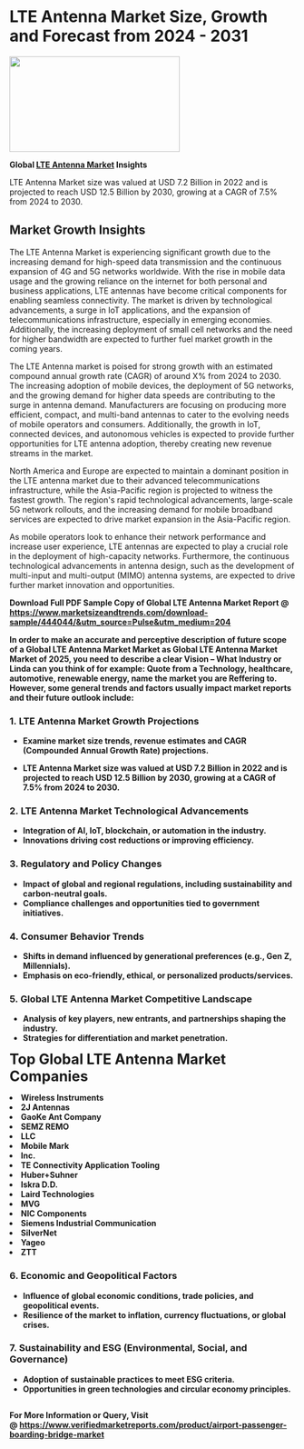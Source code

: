 <H1>LTE Antenna Market Size, Growth and Forecast from 2024 - 2031</H1><img class="aligncenter size-medium wp-image-584254" src="https://thirdeyenews.in/wp-content/uploads/2024/09/Global-Market-Research-300x168.jpeg" alt="" width="300" height="168" /><p><strong>Global&nbsp;<a href="https://www.marketsizeandtrends.com/download-sample/444044/&amp;utm_source=Pulse&amp;utm_medium=204">LTE Antenna Market</a> Insights</strong></p><p>LTE Antenna Market size was valued at USD 7.2 Billion in 2022 and is projected to reach USD 12.5 Billion by 2030, growing at a CAGR of 7.5% from 2024 to 2030.</p><p><h2>Market Growth Insights</h2> <p>The LTE Antenna Market is experiencing significant growth due to the increasing demand for high-speed data transmission and the continuous expansion of 4G and 5G networks worldwide. With the rise in mobile data usage and the growing reliance on the internet for both personal and business applications, LTE antennas have become critical components for enabling seamless connectivity. The market is driven by technological advancements, a surge in IoT applications, and the expansion of telecommunications infrastructure, especially in emerging economies. Additionally, the increasing deployment of small cell networks and the need for higher bandwidth are expected to further fuel market growth in the coming years.</p> <p><strong></strong></p> <p>The LTE Antenna market is poised for strong growth with an estimated compound annual growth rate (CAGR) of around X% from 2024 to 2030. The increasing adoption of mobile devices, the deployment of 5G networks, and the growing demand for higher data speeds are contributing to the surge in antenna demand. Manufacturers are focusing on producing more efficient, compact, and multi-band antennas to cater to the evolving needs of mobile operators and consumers. Additionally, the growth in IoT, connected devices, and autonomous vehicles is expected to provide further opportunities for LTE antenna adoption, thereby creating new revenue streams in the market.</p> <p>North America and Europe are expected to maintain a dominant position in the LTE antenna market due to their advanced telecommunications infrastructure, while the Asia-Pacific region is projected to witness the fastest growth. The region's rapid technological advancements, large-scale 5G network rollouts, and the increasing demand for mobile broadband services are expected to drive market expansion in the Asia-Pacific region.</p> <p>As mobile operators look to enhance their network performance and increase user experience, LTE antennas are expected to play a crucial role in the deployment of high-capacity networks. Furthermore, the continuous technological advancements in antenna design, such as the development of multi-input and multi-output (MIMO) antenna systems, are expected to drive further market innovation and opportunities.</p> <p><strong></p><p><span class=""><strong>Download Full PDF Sample Copy of Global LTE Antenna Market Report</strong> @ <a href="https://www.marketsizeandtrends.com/download-sample/444044/&amp;utm_source=Pulse&amp;utm_medium=204" target="_blank">https://www.marketsizeandtrends.com/download-sample/444044/&amp;utm_source=Pulse&amp;utm_medium=204</a></span></p><p>In order to make an accurate and perceptive description of future scope of a Global&nbsp;LTE Antenna Market Market as Global&nbsp;LTE Antenna Market Market of 2025, you need to describe a clear Vision &ndash; What Industry or Linda can you think of for example: Quote from a Technology, healthcare, automotive, renewable energy, name the market you are Reffering to. However, some general trends and factors usually impact market reports and their future outlook include:</p><h3>1.&nbsp;<strong>LTE Antenna Market Growth Projections</strong></h3><ul><li>Examine market size trends, revenue estimates and CAGR (Compounded Annual Growth Rate) projections.</li><li><p>LTE Antenna Market size was valued at USD 7.2 Billion in 2022 and is projected to reach USD 12.5 Billion by 2030, growing at a CAGR of 7.5% from 2024 to 2030.</p></li></ul><h3>2.&nbsp;<strong>LTE Antenna Market Technological Advancements</strong></h3><ul><li>Integration of AI, IoT, blockchain, or automation in the industry.</li><li>Innovations driving cost reductions or improving efficiency.</li></ul><h3>3.&nbsp;<strong>Regulatory and Policy Changes</strong></h3><ul><li>Impact of global and regional regulations, including sustainability and carbon-neutral goals.</li><li>Compliance challenges and opportunities tied to government initiatives.</li></ul><h3>4.&nbsp;<strong>Consumer Behavior Trends</strong></h3><ul><li>Shifts in demand influenced by generational preferences (e.g., Gen Z, Millennials).</li><li>Emphasis on eco-friendly, ethical, or personalized products/services.</li></ul><h3>5.&nbsp;<strong>Global LTE Antenna Market Competitive Landscape</strong></h3><ul><li>Analysis of key players, new entrants, and partnerships shaping the industry.</li><li>Strategies for differentiation and market penetration.</li></ul><p data-pm-slice="1 1 []"><span style="color: inherit; font-family: inherit; font-size: 25px;">Top Global LTE Antenna Market Companies</span></p><div class="" data-test-id=""><p><li>Wireless Instruments</li><li> 2J Antennas</li><li> GaoKe Ant Company</li><li> SEMZ REMO</li><li> LLC</li><li> Mobile Mark</li><li> Inc.</li><li> TE Connectivity Application Tooling</li><li> Huber+Suhner</li><li> Iskra D.D.</li><li> Laird Technologies</li><li> MVG</li><li> NIC Components</li><li> Siemens Industrial Communication</li><li> SilverNet</li><li> Yageo</li><li> ZTT</li></p></div><h3>6.&nbsp;<strong>Economic and Geopolitical Factors</strong></h3><ul><li>Influence of global economic conditions, trade policies, and geopolitical events.</li><li>Resilience of the market to inflation, currency fluctuations, or global crises.</li></ul><h3>7.&nbsp;<strong>Sustainability and ESG (Environmental, Social, and Governance)</strong></h3><ul><li>Adoption of sustainable practices to meet ESG criteria.</li><li>Opportunities in green technologies and circular economy principles.</li></ul><h2><strong style="font-size: 14px;">For More Information or Query, Visit @&nbsp;</strong><a style="background-color: #ffffff; font-size: 14px;" href="https://www.marketsizeandtrends.com/report/lte-antenna-market/" target="_blank">https://www.verifiedmarketreports.com/product/airport-passenger-boarding-bridge-market</a></h2>
